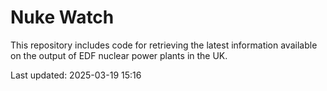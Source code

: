 # Nuke Watch

This repository includes code for retrieving the latest information available on the output of EDF nuclear power plants in the UK.

Last updated: 2025-03-19 15:16